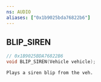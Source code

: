```yaml
---
ns: AUDIO
aliases: ["0x1b9025bda76822b6"]
---
```

## BLIP_SIREN

```c
// 0x1B9025BDA76822B6
void BLIP_SIREN(Vehicle vehicle);
```

```
Plays a siren blip from the veh.
```
